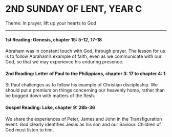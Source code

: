 # 2ND SUNDAY OF LENT, YEAR C
Theme: In prayer, lift up your hearts to God

---

#### 1st Reading: Genesis, chapter 15: 5-12, 17-18

Abraham was in constant touch with God, through prayer. The lesson for us is to follow Abraham’s example of faith, even as we communicate with our God, so that we may experience his enduring presence.

#### 2nd Reading: Letter of Paul to the Philippians, chapter 3: 17 to chapter 4: 1

St Paul challenges us to follow his example of Christian discipleship. We should put a premium on things concerning our heavenly home, rather than be bogged down with matters of the flesh.

#### Gospel Reading: Luke, chapter 9: 28b-36 

We share the experiences of Peter, James and John in the Transfiguration event. God clearly identifies Jesus as his son and our Saviour. Children of God must listen to him.